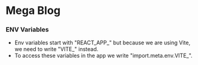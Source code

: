 # Mega Blog

### ENV Variables
- Env variables start with "REACT_APP_" but because we are using Vite, we need to write "VITE_" instead.
- To access these variables in the app we write "import.meta.env.VITE_".